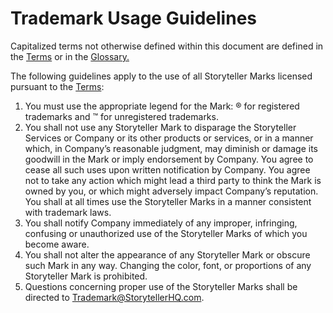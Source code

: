 # Trademark Usage Guidelines

Capitalized terms not otherwise defined within this document are defined in the [Terms][1] or in the [Glossary.][2]

The following guidelines apply to the use of all Storyteller Marks licensed pursuant to the [Terms][1]:

 1. You must use the appropriate legend for the Mark: &reg; for registered trademarks and &trade; for unregistered trademarks.
 2. You shall not use any Storyteller Mark to disparage the Storyteller Services or Company or its other products or services, or in a manner which, in Company’s reasonable judgment, may diminish or damage its goodwill in the Mark or imply endorsement by Company. You agree to cease all such uses upon written notification by Company. You agree not to take any action which might lead a third party to think the Mark is owned by you, or which might adversely impact Company’s reputation. You shall at all times use the Storyteller Marks in a manner consistent with trademark laws.
 3. You shall notify Company immediately of any improper, infringing, confusing or unauthorized use of the Storyteller Marks of which you become aware.
 4. You shall not alter the appearance of any Storyteller Mark or obscure such Mark in any way. Changing the color, font, or proportions of any Storyteller Mark is prohibited.
 5. Questions concerning proper use of the Storyteller Marks shall be directed to [Trademark@StorytellerHQ.com][3].

[1]: /terms-of-service
[2]: /glossary
[3]: mailto:trademark@storytellerhq.com